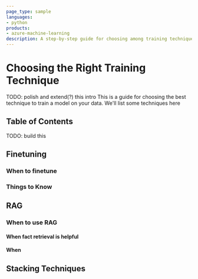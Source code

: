 ```yaml
---
page_type: sample
languages:
- python
products:
- azure-machine-learning
description: A step-by-step guide for choosing among training techniques. TODO: polish this description
---
```


# Choosing the Right Training Technique

TODO: polish and extend(?) this intro
This is a guide for choosing the best technique to train a model on your data. We'll list some techniques here

## Table of Contents

TODO: build this

## Finetuning

### When to finetune

### Things to Know





## RAG

### When to use RAG

#### When fact retrieval is helpful

#### When


## Stacking Techniques
